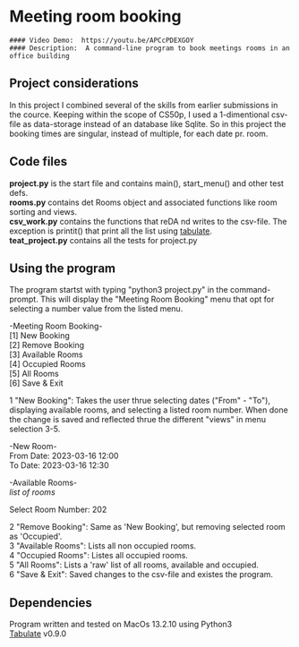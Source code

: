 # Meeting room booking
    #### Video Demo:  https://youtu.be/APCcPDEXGOY
    #### Description:  A command-line program to book meetings rooms in an office building

## Project considerations
In this project I combined several of the skills from earlier submissions in the cource.
Keeping within the scope of CS50p, I used a 1-dimentional csv-file as data-storage instead of an database like Sqlite. So in this project the booking times are singular, instead of multiple, for each date pr. room.

## Code files
<b>project.py</b> is the start file and contains main(), start_menu() and other test defs.<br>
<b>rooms.py</b> contains det Rooms object and associated functions like room sorting and views.<br>
<b>csv_work.py</b> contains the functions that reDA nd writes to the csv-file. The exception is printit() that print all the list using [tabulate](https://pypi.org/project/tabulate/).<br>
<b>teat_project.py</b> contains all the tests for project.py

## Using the program
The program startst with typing "python3 project.py" in the command-prompt.
This will display the "Meeting Room Booking" menu that opt for selecting a number value from the listed menu. 

-Meeting Room Booking-<br>
[1] New Booking<br>
[2] Remove Booking<br>
[3] Available Rooms<br>
[4] Occupied Rooms<br>
[5] All Rooms<br>
[6] Save & Exit<br>

1 "New Booking": Takes the user thrue selecting dates ("From" - "To"), displaying available rooms, and selecting a listed room number. When done the change is saved and reflected thrue the different "views" in menu selection 3-5.

-New Room-<br>
From Date: 2023-03-16 12:00<br>
To Date: 2023-03-16 12:30<br>

-Available Rooms-<br>
*list of rooms*<br>

Select Room Number: 202<br>


2 "Remove Booking": Same as 'New Booking', but removing selected room as 'Occupied'.<br>
3 "Available Rooms": Lists all non occupied rooms.<br>
4 "Occupied Rooms": Listes all occupied rooms.<br>
5 "All Rooms": Lists a 'raw' list of all rooms, available and occupied.<br>
6 "Save & Exit": Saved changes to the csv-file and existes the program.<br>

## Dependencies
Program written and tested on MacOs 13.2.10 using Python3<br>
[Tabulate](https://pypi.org/project/tabulate/) v0.9.0
